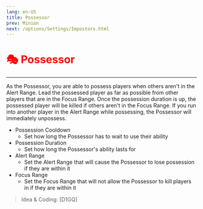 ```yaml
---
lang: en-US
title: Possessor
prev: Minion
next: /options/Settings/Impostors.html
---
```


# <font color="red">🎭 <b>Possessor</b></font> <Badge text="Ghost" type="tip" vertical="middle"/>
---

As the Possessor, you are able to possess players when others aren't in the Alert Range. Lead the possessed player as far as possible from other players that are in the Focus Range. Once the possession duration is up, the possessed player will be killed if others aren't in the Focus Range. If you run into another player in the Alert Range while possessing, the Possessor will immediately unpossess.

* Possession Cooldown
  * Set how long the Possessor has to wait to use their ability
* Possession Duration
  * Set how long the Possessor's ability lasts for
* Alert Range
  * Set the Alert Range that will cause the Possessor to lose possession if they are within it
* Focus Range
  * Set the Focus Range that will not allow the Possessor to kill players in if they are within it

> Idea & Coding: [D1GQ]